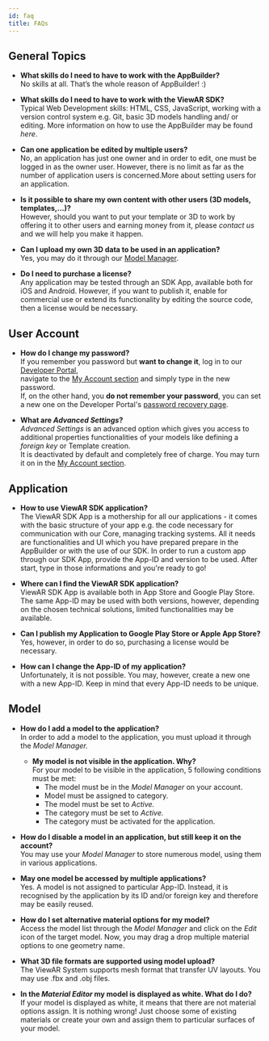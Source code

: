 ```yaml
---
id: faq
title: FAQs
---
```


## General Topics

- **What skills do I need to have to work with the AppBuilder?**  
  No skills at all. That’s the whole reason of AppBuilder! :\)

* **What skills do I need to have to work with the ViewAR SDK?**  
  Typical Web Development skills: HTML, CSS, JavaScript, working with a version control system e.g. Git, basic 3D models handling and/ or editing. More information on how to use the AppBuilder may be found _here_.

- **Can one application be edited by multiple users?**  
  No, an application has just one owner and in order to edit, one must be logged in as the owner user. However, there is no limit as far as the number of application users is concerned.More about setting users for an application.

* **Is it possible to share my own content with other users \(3D models, templates,...\)?**  
  However, should you want to put your template or 3D to work by offering it to other users and earning money from it, please _contact us_ and we will help you make it happen.

- **Can I upload my own 3D data to be used in an application?**  
  Yes, you may do it through our [Model Manager](https://portal.viewar.com/model/list).

* **Do I need to purchase a license?**  
  Any application may be tested through an SDK App, available both for iOS and Android. However, if you want to publish it, enable for commercial use or extend its functionality by editing the source code, then a license would be necessary.

## User Account

- **How do I change my password?**  
  If you remember you password but **want to change it**, log in to our [Developer Portal](https://portal.viewar.com/),  
  navigate to the [My Account section](https://portal.viewar.com/user/account/) and simply type in the new password.  
  If, on the other hand, you **do not remember your password**, you can set a new one on the Developer Portal's [password recovery page](https://portal.viewar.com/user/recoveryPassword).

* **What are _Advanced Settings_?**  
  _Advanced Settings_ is an advanced option which gives you access to additional properties functionalities of your models like defining a _foreign key_ or Template creation.  
  It is deactivated by default and completely free of charge. You may turn it on in the [My Account section](https://portal.viewar.com/user/account).

## Application

- **How to use ViewAR SDK application?**  
  The ViewAR SDK App is a mothership for all our applications - it comes with the basic structure of your app e.g. the code necessary for communication with our Core, managing tracking systems. All it needs are functionalities and UI which you have prepared prepare in the AppBuilder or with the use of our SDK. In order to run a custom app through our SDK App, provide the App-ID and version to be used. After start, type in those informations and you're ready to go!

* **Where can I find the ViewAR SDK application?**  
  ViewAR SDK App is available both in App Store and Google Play Store. The same App-ID may be used with both versions, however, depending on the chosen technical solutions, limited functionalities may be available.

- **Can I publish my Application to Google Play Store or Apple App Store?**  
  Yes, however, in order to do so, purchasing a license would be necessary.

* **How can I change the App-ID of my application?**  
  Unfortunately, it is not possible. You may, however, create a new one with a new App-ID. Keep in mind that every App-ID needs to be unique.

## Model

- **How do I add a model to the application?**  
  In order to add a model to the application, you must upload it through the _Model Manager._

  - **My model is not visible in the application. Why?**  
    For your model to be visible in the application, 5 following conditions must be met:
    - The model must be in the _Model_ _Manager_ on your account.
    - Model must be assigned to category.
    - The model must be set to _Active._
    - The category must be set to _Active._
    - The category must be activated for the application.

* **How do I disable a model in an application, but still keep it on the account?**  
  You may use your _Model_ _Manager_ to store numerous model, using them in various applications.

- **May one model be accessed by multiple applications?**  
  Yes. A model is not assigned to particular App-ID. Instead, it is recognised by the application by its ID and/or foreign key and therefore may be easily reused.

- **How do I set alternative material options for my model?**  
  Access the model list through the _Model Manager_ and click on the _Edit_ icon of the target model. Now, you may drag a drop multiple material options to one geometry name.

* **What 3D file formats are supported using model upload?**  
  The ViewAR System supports mesh format that transfer UV layouts. You may use .fbx and .obj files.

- **In the _Material Editor_ my model is displayed as white. What do I do?**  
  If your model is displayed as white, it means that there are not material options assign. It is nothing wrong! Just choose some of existing materials or create your own and assign them to particular surfaces of your model.
